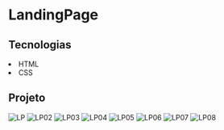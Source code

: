 # LandingPage

## Tecnologias
<li>HTML</li>
<li>CSS</li>

 ## Projeto 
![LP](https://github.com/user-attachments/assets/5a03d4a0-b825-4cde-92f5-37d4874382a6)
![LP02](https://github.com/user-attachments/assets/9799a049-517e-438d-8606-1a4b59ee2a21)
![LP03](https://github.com/user-attachments/assets/84d1d1e6-90ad-40ec-b630-9fff1d865811)
![LP04](https://github.com/user-attachments/assets/62f1f273-c2a5-4660-a385-3b841b3c27e0)
![LP05](https://github.com/user-attachments/assets/c8d33130-e60f-4b8d-8333-baa78d1161ad)
![LP06](https://github.com/user-attachments/assets/14f25485-2a7b-4983-a285-ffd62b7f7e7c)
![LP07](https://github.com/user-attachments/assets/9636a881-7916-420d-8690-5e117d4e25f5)
![LP08](https://github.com/user-attachments/assets/793a16d1-5b5b-40a9-a1a2-e25933bebc4c)
